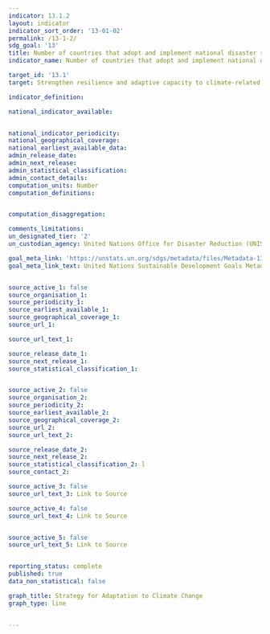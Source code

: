 ```yaml
---
indicator: 13.1.2
layout: indicator
indicator_sort_order: '13-01-02'
permalink: /13-1-2/
sdg_goal: '13'
title: Number of countries that adopt and implement national disaster risk reduction strategies in line with the Sendai Framework for Disaster Risk Reduction 2015-2030
indicator_name: Number of countries that adopt and implement national disaster risk reduction strategies in line with the Sendai Framework for Disaster Risk Reduction 2015-2030

target_id: '13.1'
target: Strengthen resilience and adaptive capacity to climate-related hazards and natural disasters in all countries

indicator_definition:

national_indicator_available:


national_indicator_periodicity:
national_geographical_coverage:
national_earliest_available_data:
admin_release_date:
admin_next_release:
admin_statistical_classification:
admin_contact_details:
computation_units: Number
computation_definitions:


computation_disaggregation:

comments_limitations:
un_designated_tier: '2'
un_custodian_agency: United Nations Office for Disaster Reduction (UNISDR)

goal_meta_link: 'https://unstats.un.org/sdgs/metadata/files/Metadata-13-01-02.pdf'
goal_meta_link_text: United Nations Sustainable Development Goals Metadata


source_active_1: false
source_organisation_1:
source_periodicity_1:
source_earliest_available_1:
source_geographical_coverage_1:
source_url_1:

source_url_text_1:

source_release_date_1:
source_next_release_1:
source_statistical_classification_1:


source_active_2: false
source_organisation_2:
source_periodicity_2:
source_earliest_available_2:
source_geographical_coverage_2:
source_url_2:
source_url_text_2:

source_release_date_2:
source_next_release_2:
source_statistical_classification_2: l
source_contact_2:

source_active_3: false
source_url_text_3: Link to Source

source_active_4: false
source_url_text_4: Link to Source


source_active_5: false
source_url_text_5: Link to Source


reporting_status: complete
published: true
data_non_statistical: false

graph_title: Strategy for Adaptation to Climate Change
graph_type: line


---
```

